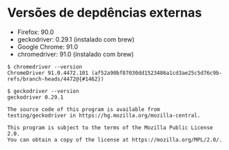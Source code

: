 # Versões de depdências externas
* Firefox: 90.0
* geckodriver: 0.29.1  (instalado com brew)
* Google Chrome: 91.0
* chromedriver: 91.0 (instalado com brew) 

```shell
$ chromedriver --version
ChromeDriver 91.0.4472.101 (af52a90bf87030dd1523486a1cd3ae25c5d76c9b-refs/branch-heads/4472@{#1462})

$ geckodriver --version
geckodriver 0.29.1

The source code of this program is available from
testing/geckodriver in https://hg.mozilla.org/mozilla-central.

This program is subject to the terms of the Mozilla Public License 2.0.
You can obtain a copy of the license at https://mozilla.org/MPL/2.0/.
```